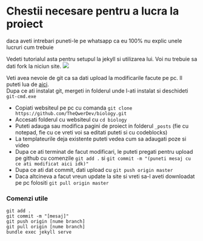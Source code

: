 # Chestii necesare pentru a lucra la proiect
daca aveti intrebari puneti-le pe whatsapp ca eu 100% nu explic unele lucruri cum trebuie

Vedeti tutorialul asta pentru setupul la jekyll si utilizarea lui. Voi nu trebuie sa dati fork la niciun site.
[![](https://img.youtube.com/vi/g6AJ9qPPoyc/hqdefault.jpg)](https://www.youtube.com/embed/g6AJ9qPPoyc)

Veti avea nevoie de git ca sa dati upload la modificarile facute pe pc. Il puteti lua de [aici](https://git-scm.com/downloads).\
Dupa ce ati instalat git, mergeti in folderul unde l-ati instalat si deschideti `git-cmd.exe`

- Copiati websiteul pe pc cu comanda `git clone https://github.com/TheQwerDev/biology.git`
- Accesati folderul cu websiteul cu `cd biology`
- Puteti adauga sau modifica pagini de proiect in folderul `_posts` (fie cu notepad, fie cu ce vreti voi sa editati puteti si cu codeblocks)
- La templateurile deja existente puteti vedea cum sa adaugati poze si video
- Dupa ce ati terminat de facut modificari, le puteti pregati pentru upload pe github cu comenzile `git add .` si `git commit -m "(puneti mesaj cu ce ati modificat aici idk)"`
- Dupa ce ati dat commit, dati upload cu `git push origin master`
- Daca altcineva a facut vreun update la site si vreti sa-l aveti downloadat pe pc folositi `git pull origin master`

### Comenzi utile
`git add .`\
`git commit -m "[mesaj]"`\
`git push origin [nume branch]`\
`git pull origin [nume branch]`\
`bundle exec jekyll serve`
